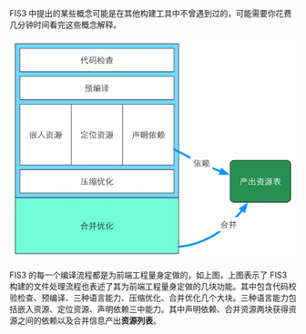 
FIS3 中提出的某些概念可能是在其他构建工具中不曾遇到过的，可能需要你花费几分钟时间看完这些概念解释。

![](./img/outline-by-fis3.png)

FIS3 的每一个编译流程都是为前端工程量身定做的，如上图，上图表示了 FIS3 构建的文件处理流程也表述了其为前端工程量身定做的几块功能。其中包含代码校验检查、预编译、三种语言能力、压缩优化、合并优化几个大块。三种语言能力包括嵌入资源、定位资源、声明依赖三中能力。其中声明依赖、合并资源两块获得资源之间的依赖以及合并信息产出**资源列表**。
